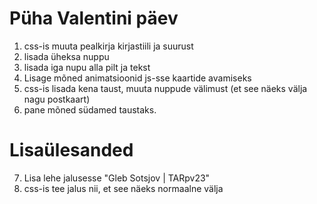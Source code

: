   # Püha Valentini päev

1. css-is muuta pealkirja kirjastiili ja suurust
2. lisada üheksa nuppu
3. lisada iga nupu alla pilt ja tekst
4. Lisage mõned animatsioonid js-sse kaartide avamiseks
5. css-is lisada kena taust, muuta nuppude välimust (et see näeks välja nagu postkaart)
6. pane mõned südamed taustaks.
  # Lisaülesanded
7. Lisa lehe jalusesse "Gleb Sotsjov | TARpv23"
8. css-is tee jalus nii, et see näeks normaalne välja
